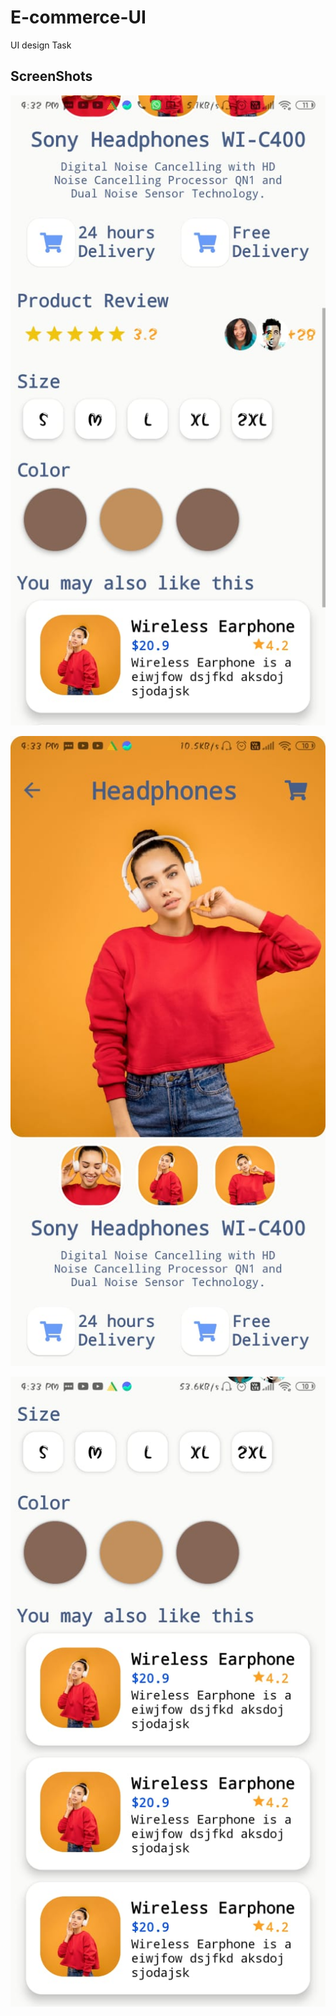 # E-commerce-UI
  UI design Task

## ScreenShots
 
![alt text](/screenshots/screenshot_1.jpeg)

![alt text](/screenshots/screenshot_2.jpeg)

![alt text](/screenshots/screenshot_3.jpeg)
